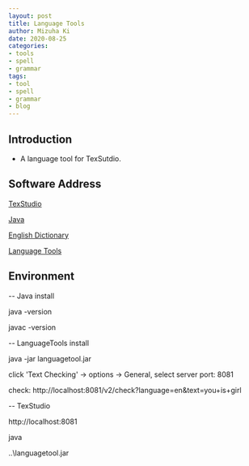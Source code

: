 ```yaml
---
layout: post
title: Language Tools
author: Mizuha Ki
date: 2020-08-25
categories:
- tools
- spell
- grammar
tags:
- tool
- spell
- grammar
- blog
---
```



## Introduction 
- A language tool for TexSutdio.

## Software Address
[TexStudio](http://texstudio.sourceforge.net/)

[Java](https://www.oracle.com/java/technologies/javase-downloads.html)

[English Dictionary](https://extensions.libreoffice.org/extensions/english-dictionaries)

[Language Tools](https://blog.csdn.net/yinqingwang/article/details/54583541)



## Environment
-- Java install

java -version

javac -version


-- LanguageTools install

java -jar languagetool.jar

click 'Text Checking' -> options -> General, select server port: 8081

check: http://localhost:8081/v2/check?language=en&text=you+is+girl


-- TexStudio

http://localhost:8081

java

..\languagetool.jar

